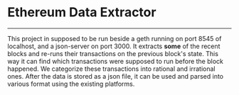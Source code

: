 # Ethereum Data Extractor
------
This project in supposed to be run beside a geth running on port 8545 of localhost, and a json-server on port 3000.
It extracts **some** of the recent blocks and re-runs their transactions on the previous block's state. This way it can find which transactions were supposed to run before the block happened. We categorize these transactions into rational and irrational ones.
After the data is stored as a json file, it can be used and parsed into various format using the existing platforms.
